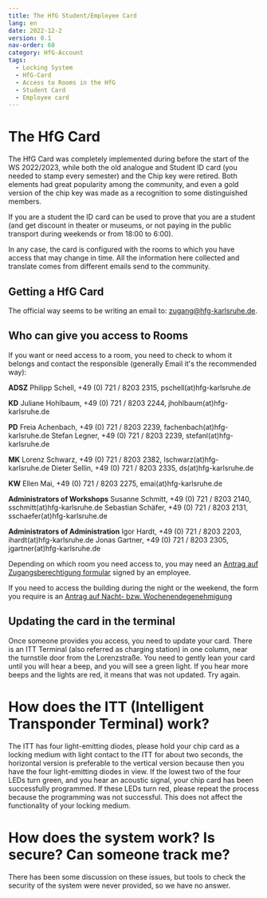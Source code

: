 ```yaml
---
title: The HfG Student/Employee Card
lang: en
date: 2022-12-2
version: 0.1
nav-order: 60
category: HfG-Account
tags:
  - Locking System
  - HfG-Card
  - Access to Rooms in the HfG
  - Student Card
  - Employee card
---
```

# The HfG Card

The HfG Card was completely implemented during before the start of the WS 2022/2023, while both the old analogue and Student ID card (you needed to stamp every semester) and the Chip key were retired. Both elements had great popularity among the community, and even a gold version of the chip key was made as a recognition to some distinguished members.

If you are a student the ID card can be used to prove that you are a student (and get discount in theater or museums, or not paying in the public transport during weekends or from 18:00 to 6:00).

In any case, the card is configured with the rooms to which you have access that may change in time. All the information here collected and translate comes from different emails send to the community.

## Getting a HfG Card

The official way seems to be writing an email to: zugang@hfg-karlsruhe.de.


## Who can give you access to Rooms

If you want or need access to a room, you need to check to whom it belongs and contact the responsible (generally Email it's the recommended way):

**ADSZ**
Philipp Schell, +49 (0) 721 / 8203 2315, pschell(at)hfg-karlsruhe.de

**KD**
Juliane Hohlbaum, +49 (0) 721 / 8203 2244, jhohlbaum(at)hfg-karlsruhe.de

**PD**
Freia Achenbach, +49 (0) 721 / 8203 2239, fachenbach(at)hfg-karlsruhe.de
Stefan Legner, +49 (0) 721 / 8203 2239, stefanl(at)hfg-karlsruhe.de

**MK**
Lorenz Schwarz, +49 (0) 721 / 8203 2382, lschwarz(at)hfg-karlsruhe.de
Dieter Sellin, +49 (0) 721 / 8203 2335, ds(at)hfg-karlsruhe.de

**KW**
Ellen Mai, +49 (0) 721 / 8203 2275, emai(at)hfg-karlsruhe.de

**Administrators of Workshops**
Susanne Schmitt, +49 (0) 721 / 8203 2140,  sschmitt(at)hfg-karlsruhe.de
Sebastian Schäfer, +49 (0) 721 / 8203 2131, sschaefer(at)hfg-karlsruhe.de

**Administrators of Administration**
Igor Hardt, +49 (0) 721 / 8203 2203, ihardt(at)hfg-karlsruhe.de
Jonas Gartner, +49 (0) 721 / 8203 2305, jgartner(at)hfg-karlsruhe.de

Depending on which room you need access to, you may need an [Antrag auf Zugangsberechtigung formular](https://hfg-karlsruhe.de/hochschule/downloads/181206_zugangsberechtigung_formular.pdf) signed by an employee.

If you need to access the building during the night or the weekend, the form you require is
an [Antrag auf Nacht- bzw. Wochenendegenehmigung](https://hfg-karlsruhe.de/hochschule/downloads/181206_nacht-wochenendgenehmigung_formular.pdf)

## Updating the card in the terminal
Once someone provides you access, you need to update your card. There is an ITT Terminal (also referred as charging station) in one column, near the turnstile door from the Lorenzstraße. You need to gently lean your card until you will hear a beep, and you will see a green light. If you hear more beeps and the lights are red, it means that was not updated. Try again.

# How does the ITT (Intelligent Transponder Terminal) work?

The ITT has four light-emitting diodes, please hold your chip card as a locking medium with light contact to the ITT for about two seconds, the horizontal version is preferable to the vertical version because then you have the four light-emitting diodes in view. If the lowest two of the four LEDs turn green, and you hear an acoustic signal, your chip card has been successfully programmed. If these LEDs turn red, please repeat the process because the programming was not successful. This does not affect the functionality of your locking medium.

# How does the system work? Is secure? Can someone track me?

There has been some discussion on these issues, but tools to check the security of the system were never provided, so we have no answer.

